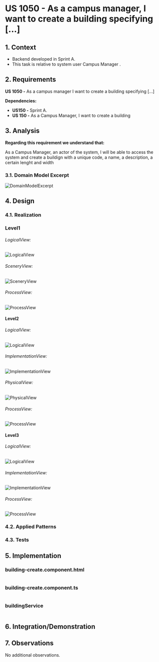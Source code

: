 # US 1050 - As a campus manager, I want to create a building specifying [...]

## 1. Context

* Backend developed in Sprint A.
* This task is relative to system user Campus Manager .

## 2. Requirements

**US 1050 -** As a campus manager I want to create a building specifying [...]

**Dependencies:**
- **US150  -** Sprint A.
- **US 150 -** As a Campus Manager, I want to create a building

## 3. Analysis

**Regarding this requirement we understand that:**

As a Campus Manager, an actor of the system, I will be able to access the system and create a buildign with a
unique code, a name, a description, a certain lenght and width


### 3.1. Domain Model Excerpt
![DomainModelExcerpt](Diagrams/DomainModelExcerpt.svg)


## 4. Design

### 4.1. Realization

### Level1
###### LogicalView:
![LogicalView](Diagrams/Level1/LogicalView.svg)

###### SceneryView:
![SceneryView](Diagrams/Level1/SceneryView.svg)

###### ProcessView:
![ProcessView](Diagrams/Level1/ProcessView.svg)

#### Level2

###### LogicalView:

![LogicalView](Diagrams/Level2/LogicalView.svg)

###### ImplementationView:
![ImplementationView](Diagrams/Level2/ImplementationView.svg)

###### PhysicalView:
![PhysicalView](Diagrams/Level2/PhysicalView.svg)

###### ProcessView:
![ProcessView](Diagrams/Level2/ProcessView.svg)

#### Level3
###### LogicalView:
![LogicalView](Diagrams/Level3/LogicalView.svg)

###### ImplementationView:
![ImplementationView](Diagrams/Level3/ImplementationView.svg)

###### ProcessView:
![ProcessView](Diagrams/Level3/ProcessView.svg)


### 4.2. Applied Patterns


### 4.3. Tests

## 5. Implementation

### building-create.component.html

```html

```

### building-create.component.ts

```typescript

```

### buildingService

```typescript

```

## 6. Integration/Demonstration

## 7. Observations

No additional observations.
